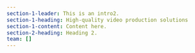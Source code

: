 ```yaml
---
section-1-leader: This is an intro2.
section-1-heading: High-quality video production solutions
section-1-content: C﻿ontent here.
section-2-heading: Heading 2.
team: []
---
```

